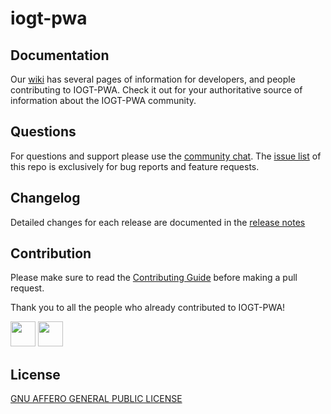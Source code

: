 # iogt-pwa

## Documentation

Our [wiki](https://github.com/unicef/iogt-pwa/wiki) has several pages of information for developers, and people contributing to IOGT-PWA. Check it out for your authoritative source of information about the IOGT-PWA community.

## Questions

For questions and support please use the [community chat](https://discord.gg/phuq48). The [issue list](https://github.com/unicef/iogt-pwa/issues) of this repo is exclusively for bug reports and feature requests.

## Changelog

Detailed changes for each release are documented in the [release notes](https://github.com/unicef/iogt-pwa/releases)




## Contribution

Please make sure to read the [Contributing Guide](https://github.com/unicef/iogt-pwa/blob/master/CONTRIBUTING.md) before making a pull request. 

Thank you to all the people who already contributed to IOGT-PWA!

<a href="https://github.com/bppanwar"><img src="https://avatars1.githubusercontent.com/u/6149957?v=4" width=40></a>
<a href="https://github.com/nathanbaleeta"><img src="https://avatars2.githubusercontent.com/u/8824104?v=4" width=40></a>
            

## License
[GNU AFFERO GENERAL PUBLIC LICENSE](https://github.com/unicef/iogt-pwa/blob/master/LICENSE)

